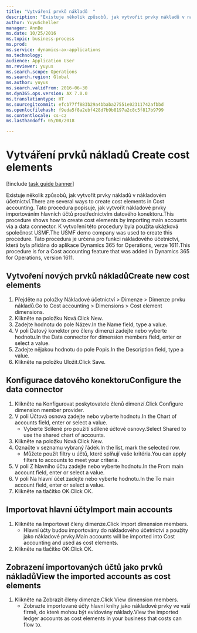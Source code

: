 ```yaml
--- 
title: "Vytváření prvků nákladů  "
description: "Existuje několik způsobů, jak vytvořit prvky nákladů v nákladovém účetnictví."
author: YuyuScheller
manager: AnnBe
ms.date: 10/25/2016
ms.topic: business-process
ms.prod: 
ms.service: dynamics-ax-applications
ms.technology: 
audience: Application User
ms.reviewer: yuyus
ms.search.scope: Operations
ms.search.region: Global
ms.author: yuyus
ms.search.validFrom: 2016-06-30
ms.dyn365.ops.version: AX 7.0.0
ms.translationtype: HT
ms.sourcegitcommit: efcb77ff883b29a4bbaba27551e02311742afbbd
ms.openlocfilehash: f9eda5f8a2ebf428d7b9b8197a2c8c5f817b9799
ms.contentlocale: cs-cz
ms.lasthandoff: 05/08/2018

---
```

# <a name="create-cost-elements"></a><span data-ttu-id="647e3-103">Vytváření prvků nákladů  </span><span class="sxs-lookup"><span data-stu-id="647e3-103">Create cost elements</span></span> 

[!include [task guide banner](../../includes/task-guide-banner.md)]

<span data-ttu-id="647e3-104">Existuje několik způsobů, jak vytvořit prvky nákladů v nákladovém účetnictví.</span><span class="sxs-lookup"><span data-stu-id="647e3-104">There are several ways to create cost elements in Cost accounting.</span></span> <span data-ttu-id="647e3-105">Tato procedura popisuje, jak vytvořit nákladové prvky importováním hlavních účtů prostřednictvím datového konektoru.</span><span class="sxs-lookup"><span data-stu-id="647e3-105">This procedure shows how to create cost elements by importing main accounts via a data connector.</span></span> <span data-ttu-id="647e3-106">K vytvoření této procedury byla použita ukázková společnost USMF.</span><span class="sxs-lookup"><span data-stu-id="647e3-106">The USMF demo company was used to create this procedure.</span></span> <span data-ttu-id="647e3-107">Tato procedura je určena pro funkci nákladového účetnictví, která byla přidána do aplikace Dynamics 365 for Operations, verze 1611.</span><span class="sxs-lookup"><span data-stu-id="647e3-107">This procedure is for a Cost accounting feature that was added in Dynamics 365 for Operations, version 1611.</span></span>


## <a name="create-new-cost-elements"></a><span data-ttu-id="647e3-108">Vytvoření nových prvků nákladů</span><span class="sxs-lookup"><span data-stu-id="647e3-108">Create new cost elements</span></span>
1. <span data-ttu-id="647e3-109">Přejděte na položky Nákladové účetnictví > Dimenze > Dimenze prvku nákladů.</span><span class="sxs-lookup"><span data-stu-id="647e3-109">Go to Cost accounting > Dimensions > Cost element dimensions.</span></span>
2. <span data-ttu-id="647e3-110">Klikněte na položku Nová.</span><span class="sxs-lookup"><span data-stu-id="647e3-110">Click New.</span></span>
3. <span data-ttu-id="647e3-111">Zadejte hodnotu do pole Název.</span><span class="sxs-lookup"><span data-stu-id="647e3-111">In the Name field, type a value.</span></span>
4. <span data-ttu-id="647e3-112">V poli Datový konektor pro členy dimenzí zadejte nebo vyberte hodnotu.</span><span class="sxs-lookup"><span data-stu-id="647e3-112">In the Data connector for dimension members field, enter or select a value.</span></span>
5. <span data-ttu-id="647e3-113">Zadejte nějakou hodnotu do pole Popis.</span><span class="sxs-lookup"><span data-stu-id="647e3-113">In the Description field, type a value.</span></span>
6. <span data-ttu-id="647e3-114">Klikněte na položku Uložit.</span><span class="sxs-lookup"><span data-stu-id="647e3-114">Click Save.</span></span>

## <a name="configure-the-data-connector"></a><span data-ttu-id="647e3-115">Konfigurace datového konektoru</span><span class="sxs-lookup"><span data-stu-id="647e3-115">Configure the data connector</span></span>
1. <span data-ttu-id="647e3-116">Klikněte na Konfigurovat poskytovatele členů dimenzí.</span><span class="sxs-lookup"><span data-stu-id="647e3-116">Click Configure dimension member provider.</span></span>
2. <span data-ttu-id="647e3-117">V poli Účtová osnova zadejte nebo vyberte hodnotu.</span><span class="sxs-lookup"><span data-stu-id="647e3-117">In the Chart of accounts field, enter or select a value.</span></span>
    * <span data-ttu-id="647e3-118">Vyberte Sdílené pro použití sdílené účtové osnovy.</span><span class="sxs-lookup"><span data-stu-id="647e3-118">Select Shared to use the shared chart of accounts.</span></span>  
3. <span data-ttu-id="647e3-119">Klikněte na položku Nová.</span><span class="sxs-lookup"><span data-stu-id="647e3-119">Click New.</span></span>
4. <span data-ttu-id="647e3-120">Označte v seznamu vybraný řádek.</span><span class="sxs-lookup"><span data-stu-id="647e3-120">In the list, mark the selected row.</span></span>
    * <span data-ttu-id="647e3-121">Můžete použít filtry u účtů, které splňují vaše kritéria.</span><span class="sxs-lookup"><span data-stu-id="647e3-121">You can apply filters to accounts to meet your criteria.</span></span>  
5. <span data-ttu-id="647e3-122">V poli Z hlavního účtu zadejte nebo vyberte hodnotu.</span><span class="sxs-lookup"><span data-stu-id="647e3-122">In the From main account field, enter or select a value.</span></span>
6. <span data-ttu-id="647e3-123">V poli Na hlavní účet zadejte nebo vyberte hodnotu.</span><span class="sxs-lookup"><span data-stu-id="647e3-123">In the To main account field, enter or select a value.</span></span>
7. <span data-ttu-id="647e3-124">Klikněte na tlačítko OK.</span><span class="sxs-lookup"><span data-stu-id="647e3-124">Click OK.</span></span>

## <a name="import-main-accounts"></a><span data-ttu-id="647e3-125">Importovat hlavní účty</span><span class="sxs-lookup"><span data-stu-id="647e3-125">Import main accounts</span></span>
1. <span data-ttu-id="647e3-126">Klikněte na Importovat členy dimenze.</span><span class="sxs-lookup"><span data-stu-id="647e3-126">Click Import dimension members.</span></span>
    * <span data-ttu-id="647e3-127">Hlavní účty budou importovány do nákladového účetnictví a použity jako nákladové prvky.</span><span class="sxs-lookup"><span data-stu-id="647e3-127">Main accounts will be imported into Cost accounting and used as cost elements.</span></span>  
2. <span data-ttu-id="647e3-128">Klikněte na tlačítko OK.</span><span class="sxs-lookup"><span data-stu-id="647e3-128">Click OK.</span></span>

## <a name="view-the-imported-accounts-as-cost-elements"></a><span data-ttu-id="647e3-129">Zobrazení importovaných účtů jako prvků nákladů</span><span class="sxs-lookup"><span data-stu-id="647e3-129">View the imported accounts as cost elements</span></span>
1. <span data-ttu-id="647e3-130">Klikněte na Zobrazit členy dimenze.</span><span class="sxs-lookup"><span data-stu-id="647e3-130">Click View dimension members.</span></span>
    * <span data-ttu-id="647e3-131">Zobrazte importované účty hlavní knihy jako nákladové prvky ve vaší firmě, do které mohou být evidovány náklady.</span><span class="sxs-lookup"><span data-stu-id="647e3-131">View the imported ledger accounts as cost elements in your business that costs can flow to.</span></span>  


